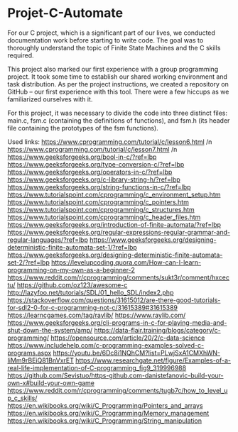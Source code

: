 # Projet-C-Automate

For our C project, which is a significant part of our lives, we conducted documentation work before starting to write code. The goal was to thoroughly understand the topic of Finite State Machines and the C skills required.

This project also marked our first experience with a group programming project. It took some time to establish our shared working environment and task distribution. As per the project instructions, we created a repository on GitHub – our first experience with this tool. There were a few hiccups as we familiarized ourselves with it.

For this project, it was necessary to divide the code into three distinct files: main.c, fsm.c (containing the definitions of functions), and fsm.h (its header file containing the prototypes of the fsm functions).

Used links: 
https://www.cprogramming.com/tutorial/c/lesson6.html /n
https://www.cprogramming.com/tutorial/c/lesson7.html /n
https://www.geeksforgeeks.org/bool-in-c/?ref=lbp
https://www.geeksforgeeks.org/type-conversion-c/?ref=lbp
https://www.geeksforgeeks.org/operators-in-c/?ref=lbp
https://www.geeksforgeeks.org/c-library-string-h/?ref=lbp
https://www.geeksforgeeks.org/string-functions-in-c/?ref=lbp
https://www.tutorialspoint.com/cprogramming/c_environment_setup.htm
https://www.tutorialspoint.com/cprogramming/c_pointers.htm
https://www.tutorialspoint.com/cprogramming/c_structures.htm
https://www.tutorialspoint.com/cprogramming/c_header_files.htm
https://www.geeksforgeeks.org/introduction-of-finite-automata/?ref=lbp
https://www.geeksforgeeks.org/regular-expressions-regular-grammar-and-regular-languages/?ref=lbp
https://www.geeksforgeeks.org/designing-deterministic-finite-automata-set-1/?ref=lbp
https://www.geeksforgeeks.org/designing-deterministic-finite-automata-set-2/?ref=lbp
https://levelupcoding.quora.com/How-can-I-learn-programming-on-my-own-as-a-beginner-2
https://www.reddit.com/r/cprogramming/comments/sukt3r/comment/hxcectu/
https://github.com/oz123/awesome-c
http://lazyfoo.net/tutorials/SDL/01_hello_SDL/index2.php
https://stackoverflow.com/questions/31615012/are-there-good-tutorials-for-sdl2-0-for-c-programming-not-c/31615389#31615389
https://learncgames.com/tag/raylib/
https://www.raylib.com/
https://www.geeksforgeeks.org/cli-programs-in-c-for-playing-media-and-shut-down-the-system/amp/
https://data-flair.training/blogs/category/c-programming/
https://opensource.com/article/20/2/c-data-science
https://www.includehelp.com/c-programming-examples-solved-c-programs.aspx
https://youtu.be/6Dc8i1NQhCM?list=PLwjSxA1CMXhWN-IiMm9rBEiQ81BnVxrET
https://www.researchgate.net/figure/Examples-of-a-real-life-implementation-of-C-programming_fig9_319996988
https://github.com/Sevistuo/https-github.com-danistefanovic-build-your-own-x#build-your-own-game
https://www.reddit.com/r/cprogramming/comments/tugb7c/how_to_level_up_c_skills/
https://en.wikibooks.org/wiki/C_Programming/Pointers_and_arrays
https://en.wikibooks.org/wiki/C_Programming/Memory_management
https://en.wikibooks.org/wiki/C_Programming/String_manipulation
